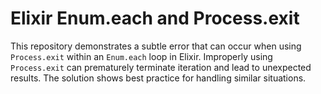 # Elixir Enum.each and Process.exit

This repository demonstrates a subtle error that can occur when using `Process.exit` within an `Enum.each` loop in Elixir.  Improperly using `Process.exit` can prematurely terminate iteration and lead to unexpected results.  The solution shows best practice for handling similar situations.